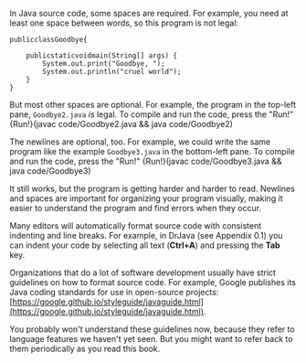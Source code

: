 In Java source code, some spaces are required.
For example, you need at least one space between words, so this program is not legal:

```code
publicclassGoodbye{

    publicstaticvoidmain(String[] args) {
        System.out.print("Goodbye, ");
        System.out.println("cruel world");
    }
}
```

But most other spaces are optional.
For example, the program in the top-left pane, `Goodbye2.java` *is* legal.
To compile and run the code, press the "Run!"
{Run!}(javac code/Goodbye2.java && java code/Goodbye2)




The newlines are optional, too.
For example, we could write the same program like the example `Goodbye3.java` in the bottom-left pane.
To compile and run the code, press the "Run!"
{Run!}(javac code/Goodbye3.java && java code/Goodbye3)




It still works, but the program is getting harder and harder to read.
Newlines and spaces are important for organizing your program visually, making it easier to understand the program and find errors when they occur.

Many editors will automatically format source code with consistent indenting and line breaks.
For example, in DrJava (see Appendix 0.1) you can indent your code by selecting all text (**Ctrl+A**) and pressing the **Tab** key.






Organizations that do a lot of software development usually have strict guidelines on how to format source code.
For example, Google publishes its Java coding standards for use in open-source projects: [https://google.github.io/styleguide/javaguide.html](https://google.github.io/styleguide/javaguide.html).

You probably won't understand these guidelines now, because they refer to language features we haven't yet seen.
But you might want to refer back to them periodically as you read this book.
